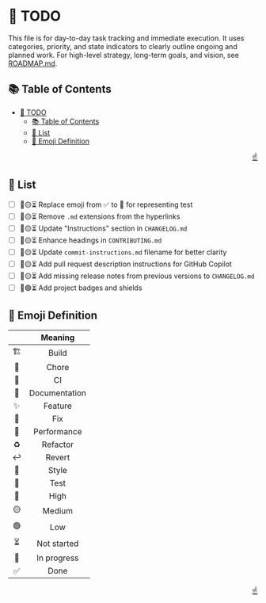 <!-- markdownlint-disable MD033 MD041 -->

<a id="top"></a>

# 📝 TODO

This file is for day-to-day task tracking and immediate execution. It uses categories, priority, and state indicators to clearly outline ongoing and planned work. For high-level strategy, long-term goals, and vision, see [ROADMAP.md](ROADMAP.md).

## 📚 Table of Contents

- [📝 TODO](#-todo)
  - [📚 Table of Contents](#-table-of-contents)
  - [📝 List](#-list)
  - [📗 Emoji Definition](#-emoji-definition)

<p align="right"><a href="#top">☝️</a></p>

## 📝 List

- [ ] 📝🟡⏳ Replace emoji from ✅ to 🧪 for representing test
- [ ] 📝🟡⏳ Remove `.md` extensions from the hyperlinks
- [ ] 📝🟡⏳ Update "Instructions" section in `CHANGELOG.md`
- [ ] 📝🟡⏳ Enhance headings in `CONTRIBUTING.md`
- [ ] 🔧🟡⏳ Update `commit-instructions.md` filename for better clarity
- [ ] 🔧🟡⏳ Add pull request description instructions for GitHub Copilot
- [ ] 📝🟡⏳ Add missing release notes from previous versions to `CHANGELOG.md`
- [ ] 📝🟢⏳ Add project badges and shields

## 📗 Emoji Definition

|       |  **Meaning**  |
| :---: | :-----------: |
|   🏗️   |     Build     |
|   🔧   |     Chore     |
|   👷   |      CI       |
|   📝   | Documentation |
|   ✨   |    Feature    |
|   🐛   |      Fix      |
|   🚀   |  Performance  |
|   ♻️   |   Refactor    |
|   ↩️   |    Revert     |
|   🎨   |     Style     |
|   🧪   |     Test      |
|   🔴   |     High      |
|   🟡   |    Medium     |
|   🟢   |      Low      |
|   ⏳   |  Not started  |
|   🔄   |  In progress  |
|   ✅   |     Done      |

<p align="right"><a href="#top">☝️</a></p>
